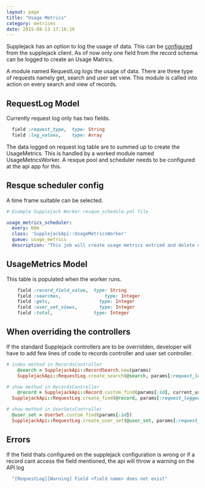 ```yaml
---
layout: page
title: "Usage Metrics"
category: metrices
date: 2015-08-13 17:16:19
---
```


Supplejack has an option to log the usage of data. This can be [configured](/supplejack/start/supplejack-client.html) from the supplejack client. As of now only one field from the record schema can be logged to create an Usage Matrics.

A module named RequestLog logs the usage of data. There are three type of requests namely get, search and user set view. This module is called into action on every search and view of records.

## RequestLog Model

Currently request log only has two fields.

```ruby
  field :request_type,  type: String
  field :log_values,    type: Array
```

The data logged on request log table are to summed up to create the UsageMetrics. This is handled by a worked module named UsageMetricsWorker. A resque pool and scheduler needs to be configured at the api app for this.

## Resque scheduler config

A time frame suitable can be selected.

```yaml
# Example Supplejack Worker resque_schedule.yml file

usage_metrics_scheduler:
  every: 60m
  class: 'SupplejackApi::UsageMetricsWorker'
  queue: usage_metrics
  description: "This job will create usage metrics entried and delete data from request log"
```

## UsageMetrics Model

This table is populated when the worker runs.

```ruby
	field :record_field_value,  type: String
	field :searches,         		type: Integer
	field :gets,             	  type: Integer
	field :user_set_views,   	  type: Integer
	field :total,               type: Integer
```

## When overriding the controllers

If the standard Supplejack controllers are to be overridden, developer will have to add few lines of code to records controller and user set controller. 

```ruby
# index method in RecordsController
	@search = SupplejackApi::RecordSearch.new(params)
	SupplejackApi::RequestLog.create_search(@search, params[:request_logger_field]) if params[:request_logger]

# show method in RecordsController
	@record = SupplejackApi::Record.custom_find(params[:id], current_user, params[:search])
  SupplejackApi::RequestLog.create_find(@record, params[:request_logger_field]) if params[:request_logger]

# show method in UserSetsController
  @user_set = UserSet.custom_find(params[:id])
  SupplejackApi::RequestLog.create_user_set(@user_set, params[:request_logger_field]) if params[:request_logger]
```

## Errors

If the field thats configured on the supplejack configuration is wrong or if a record cant access the field mentioned, the api will throw a warning on the API log

```ruby
  "[RequestLog][Warning] Field <field name> does not exist"
```